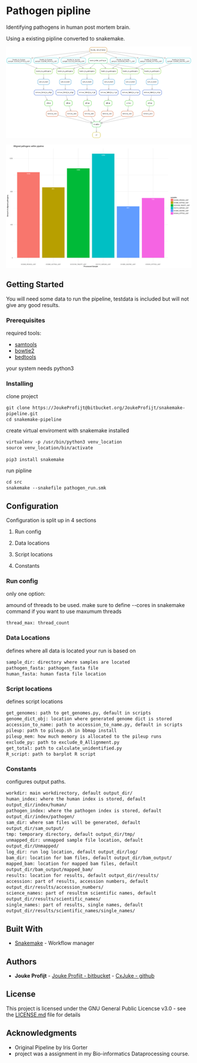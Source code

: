 # Pathogen pipline

Identifying pathogens in human post mortem brain. 

Using a existing pipline converted to snakemake.

![DAG of Pathogen Pipeline](src/Final_DAG.png)

![Graphical result](src/barplot.png)

## Getting Started

You will need some data to run the pipeline, testdata is included but will not give any good results.

### Prerequisites


required tools: 

* [samtools](https://github.com/samtools/samtools)
* [bowtie2](https://github.com/BenLangmead/bowtie2)
* [bedtools](https://github.com/arq5x/bedtools)

your system needs python3

### Installing

clone project
```
git clone https://JoukeProfijt@bitbucket.org/JoukeProfijt/snakemake-pipeline.git
cd snakemake-pipeline
```

create virtual enviroment with snakemake installed
```
virtualenv -p /usr/bin/python3 venv_location
source venv_location/bin/activate

pip3 install snakemake
```

run pipline
```
cd src
snakemake --snakefile pathogen_run.smk
```

## Configuration

Configuration is split up in 4 sections

1. Run config

2. Data locations

3. Script locations

4. Constants

### Run config
only one option:

amound of threads to be used. make sure to define --cores in snakemake command if you want to use maxumum threads

```
thread_max: thread_count
```
### Data Locations

defines where all data is located your run is based on

```
sample_dir: directory where samples are located
pathogen_fasta: pathogen_fasta file
human_fasta: human fasta file location
```
### Script locations

defines script locations
```
get_genomes: path to get_genomes.py, default in scripts
genome_dict_obj: location where generated genome dict is stored
accession_to_name: path to accession_to_name.py, default in scripts
pileup: path to pileup.sh in bbmap install
pileup_mem: how much memory is allocated to the pileup runs
exclude_py: path to exclude_0_Allignment.py
get_total: path to calculate_unidentified.py
R_script: path to barplot R script
```
### Constants

configures output paths.

```
workdir: main workdirectory, default output_dir/
human_index: where the human index is stored, default output_dir/index/human/
pathogen_index: where the pathogen index is stored, default output_dir/index/pathogen/
sam_dir: where sam files will be generated, default output_dir/sam_output/
tmp: temporary directory, default output_dir/tmp/
unmapped_dir: unmapped sample file location, default output_dir/Unmapped/
log_dir: run log location, default output_dir/log/
bam_dir: location for bam files, default output_dir/bam_output/
mapped_bam: location for mapped bam files, default output_dir/bam_output/mapped_bam/
results: location for results, default output_dir/results/
accession: part of results, accession numbers, default output_dir/results/accession_numbers/
science_names: part of resultsm scientific names, default output_dir/results/scientific_names/
single_names: part of results, single names, default output_dir/results/scientific_names/single_names/
```


## Built With

* [Snakemake](https://snakemake.readthedocs.io/en/stable/#) - Workflow manager

## Authors

* **Jouke Profijt** - [Jouke Profijt - bitbucket](https://bitbucket.org/JoukeProfijt/) - [CxJuke - github](https://github.com/CxJuke)

## License

This project is licensed under the GNU General Public Licencse v3.0 - see the [LICENSE.md](LICENSE.md) file for details

## Acknowledgments

* Original Pipeline by Iris Gorter
*  project was a assignment in my Bio-informatics Dataprocessing course.


